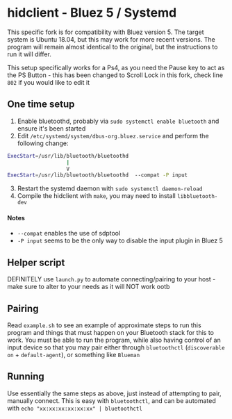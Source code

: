 # hidclient - Bluez 5 / Systemd
This specific fork is for compatibility with Bluez version 5. The target system is Ubuntu 18.04, but this may work for more recent versions. The program will remain almost identical to the original, but the instructions to run it will differ.

This setup specifically works for a Ps4, as you need the Pause key to act as the PS Button - this has been changed to Scroll Lock in this fork, check line `802` if you would like to edit it

## One time setup
1. Enable bluetoothd, probably via `sudo systemctl enable bluetooth` and ensure it's been started
2. Edit `/etc/systemd/system/dbus-org.bluez.service` and perform the following change:
```bash
ExecStart=/usr/lib/bluetooth/bluetoothd
                   |
                   V
ExecStart=/usr/lib/bluetooth/bluetoothd  --compat -P input
```
3. Restart the systemd daemon with `sudo systemctl daemon-reload`
4. Compile the hidclient with `make`, you may need to install `libbluetooth-dev`

#### Notes
- `--compat` enables the use of sdptool
- `-P input` seems to be the only way to disable the input plugin in Bluez 5

## Helper script
DEFINITELY use `launch.py` to automate connecting/pairing to your host - make sure to alter to your needs as it will NOT work ootb

## Pairing
Read `example.sh` to see an example of approximate steps to run this program and things that must happen on your Bluetooth stack for this to work. You must be able to run the program, while also having control of an input device so that you may pair either through `bluetoothctl` (`discoverable on` + `default-agent`), or something like `Blueman`

## Running
Use essentially the same steps as above, just instead of attempting to pair, manually connect. This is easy with `bluetoothctl`, and can be automated with `echo "xx:xx:xx:xx:xx:xx" | bluetoothctl`
